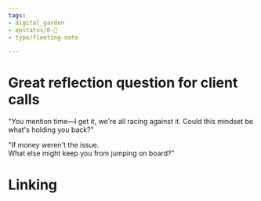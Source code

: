 ```yaml
---
tags: 
- digital_garden
- epstatus/0-🌰
- type/fleeting-note

---
```

# Great reflection question for client calls
"You mention time—I get it, we're all racing against it. Could this mindset be what's holding you back?"

"If money weren't the issue.  
What else might keep you from jumping on board?"
# Linking


